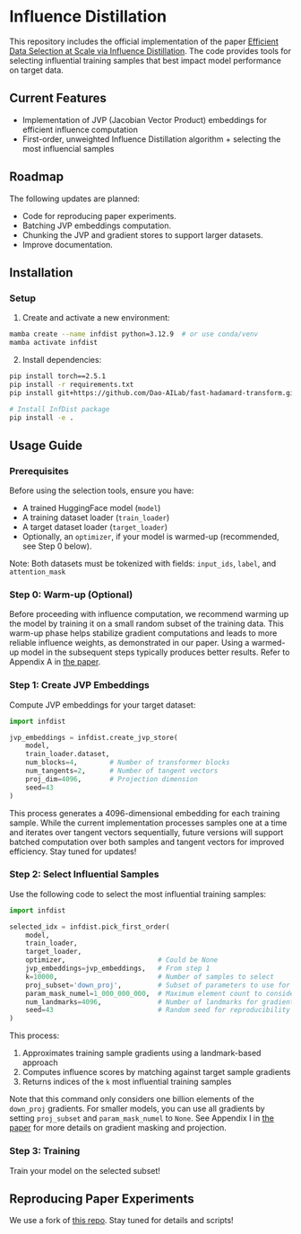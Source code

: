 # Influence Distillation

This repository includes the official implementation of the paper [Efficient Data Selection at Scale via Influence Distillation](https://arxiv.org/abs/2505.19051). The code provides tools for selecting influential training samples that best impact model performance on target data.

## Current Features
- Implementation of JVP (Jacobian Vector Product) embeddings for efficient influence computation
- First-order, unweighted Influence Distillation algorithm + selecting the most influencial samples

## Roadmap
The following updates are planned:
- Code for reproducing paper experiments.
- Batching JVP embeddings computation.
- Chunking the JVP and gradient stores to support larger datasets.
- Improve documentation.

## Installation

### Setup
1. Create and activate a new environment:
```bash
mamba create --name infdist python=3.12.9  # or use conda/venv
mamba activate infdist
```

2. Install dependencies:
```bash
pip install torch==2.5.1
pip install -r requirements.txt
pip install git+https://github.com/Dao-AILab/fast-hadamard-transform.git

# Install InfDist package
pip install -e .
```

## Usage Guide

### Prerequisites
Before using the selection tools, ensure you have:
- A trained HuggingFace model (`model`)
- A training dataset loader (`train_loader`)
- A target dataset loader (`target_loader`)
- Optionally, an `optimizer`, if your model is warmed-up (recommended, see Step 0 below).

Note: Both datasets must be tokenized with fields: `input_ids`, `label`, and `attention_mask`

### Step 0: Warm-up (Optional)
Before proceeding with influence computation, we recommend warming up the model by training it on a small random subset of the training data. This warm-up phase helps stabilize gradient computations and leads to more reliable influence weights, as demonstrated in our paper. Using a warmed-up model in the subsequent steps typically produces better results. Refer to Appendix A in [the paper](https://arxiv.org/abs/2505.19051).

### Step 1: Create JVP Embeddings
Compute JVP embeddings for your target dataset:

```python
import infdist

jvp_embeddings = infdist.create_jvp_store(
    model,
    train_loader.dataset,
    num_blocks=4,        # Number of transformer blocks
    num_tangents=2,      # Number of tangent vectors
    proj_dim=4096,       # Projection dimension
    seed=43
)
```

This process generates a 4096-dimensional embedding for each training sample. While the current implementation processes samples one at a time and iterates over tangent vectors sequentially, future versions will support batched computation over both samples and tangent vectors for improved efficiency. Stay tuned for updates!

### Step 2: Select Influential Samples
Use the following code to select the most influential training samples:

```python
import infdist

selected_idx = infdist.pick_first_order(
    model,
    train_loader,
    target_loader,
    optimizer,                       # Could be None
    jvp_embeddings=jvp_embeddings,   # From step 1
    k=10000,                         # Number of samples to select
    proj_subset='down_proj',         # Subset of parameters to use for gradient
    param_mask_numel=1_000_000_000,  # Maximum element count to consider
    num_landmarks=4096,              # Number of landmarks for gradient approximation
    seed=43                          # Random seed for reproducibility
)
```

This process:
1. Approximates training sample gradients using a landmark-based approach
2. Computes influence scores by matching against target sample gradients
3. Returns indices of the `k` most influential training samples

Note that this command only considers one billion elements of the `down_proj` gradients. For smaller models, you can use all gradients by setting `proj_subset` and `param_mask_numel` to `None`. See Appendix I in [the paper](https://arxiv.org/abs/2505.19051) for more details on gradient masking and projection.

### Step 3: Training
Train your model on the selected subset!


## Reproducing Paper Experiments
We use a fork of [this repo](https://github.com/hamishivi/automated-instruction-selection.git). Stay tuned for details and scripts!